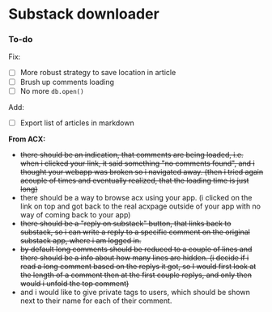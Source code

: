 # Substack downloader

### To-do

Fix:

- [ ] More robust strategy to save location in article
- [ ] Brush up comments loading
- [ ] No more `db.open()`

Add:

- [ ] Export list of articles in markdown

**From ACX:**
- ~~there should be an indication, that comments are being loaded, i.e. when i clicked your link, it said something "no comments found", and i thought your webapp was broken so i navigated away. (then i tried again acouple of times and eventually realized, that the loading time is just long)~~
- there should be a way to browse acx using your app. (i clicked on the link on top and got back to the real acxpage outside of your app with no way of coming back to your app)
- ~~there should be a "reply on substack" button, that links back to substack, so i can write a reply to a specific comment on the original substack app, where i am logged in.~~
- ~~by default long comments should be reduced to a couple of lines and there should be a info about how many lines are hidden. (i decide if i read a long comment based on the replys it got, so I would first look at the length of a comment then at the first couple replys, and only then would i unfold the top comment)~~
- and i would like to give private tags to users, which should be shown next to their name for each of their comment.
